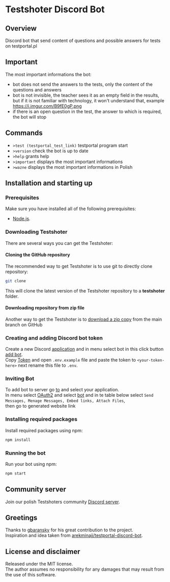 # Testshoter Discord Bot

## Overview

Discord bot that send content of questions and possible answers for tests on testportal.pl

## Important

The most important informations the bot:

- bot does not send the answers to the tests, only the content of the questions and answers
- bot is not invisible, the teacher sees it as an empty field in the results, but if it is not familiar with technology, it won't understand that, example <https://i.imgur.com/B9fE0gP.png>
- if there is an open question in the test, the answer to which is required, the bot will stop

## Commands

- `>test (testportal_test_link)` testportal program start
- `>version` check the bot is up to date
- `>help` grants help
- `>important` displays the most important informations
- `>wazne` displays the most important informations in Polish

## Installation and starting up

### Prerequisites

Make sure you have installed all of the following prerequisites:

- [Node.js](https://nodejs.org/en/download/).

### Downloading Testshoter

There are several ways you can get the Testshoter:

#### Cloning the GitHub repository

The recommended way to get Testshoter is to use git to directly clone repository:

```sh
git clone
```

This will clone the latest version of the Testshoter repository to a **testshoter** folder.

#### Downloading repository from zip file

Another way to get the Testshoter is to [download a zip copy](https://github.com/fhodun/testshoter/archive/main.zip) from the main branch on GitHub

### Creating and adding Discord bot token

Create a new Discord [application](https://discord.com/developers/applications) and in menu select bot in this click button [add bot](https://i.imgur.com/WKQgdyH.png).  
Copy [Token](https://i.imgur.com/r322GcU.png) and open `.env.example` file and paste the token to `<your-token-here>` next rename this file to `.env`.

### Inviting Bot

To add bot to server go [to](https://discord.com/developers/applications) and select your application.  
In menu select [OAuth2](https://i.imgur.com/TtXF7U2.png) and select [bot](https://i.imgur.com/TtXF7U2.png) and in te table below select `Send Messages, Menage Messages, Embed links, Attach Files`,  
then go to generated website link

### Installing required packages

Install required packages using npm:

```sh
npm install
```

### Running the bot

Run your bot using npm:

```sh
npm start
```

## Community server

Join our polish Testshoters community [Discord server](https://discord.gg/TWRwsnMzD9).

## Greetings

Thanks to [gbaransky](https://github.com/gbaranski) for his great contribution to the project.  
Inspiration and idea taken from [arekminajj/testportal-discord-bot](https://github.com/arekminajj/testportal-discord-bot).

## License and disclaimer

Released under the MIT license.  
The author assumes no responsibility for any damages that may result from the use of this software.
